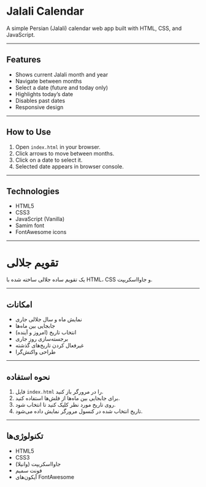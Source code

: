 # Jalali Calendar

A simple Persian (Jalali) calendar web app built with HTML, CSS, and JavaScript.

---

## Features

- Shows current Jalali month and year
- Navigate between months
- Select a date (future and today only)
- Highlights today’s date
- Disables past dates
- Responsive design

---

## How to Use

1. Open `index.html` in your browser.
2. Click arrows to move between months.
3. Click on a date to select it.
4. Selected date appears in browser console.

---

## Technologies

- HTML5  
- CSS3  
- JavaScript (Vanilla)  
- Samim font  
- FontAwesome icons  

---

# تقویم جلالی

یک تقویم ساده جلالی ساخته شده با HTML، CSS و جاوااسکریپت.

---

## امکانات

- نمایش ماه و سال جلالی جاری  
- جابجایی بین ماه‌ها  
- انتخاب تاریخ (امروز و آینده)  
- برجسته‌سازی روز جاری  
- غیرفعال کردن تاریخ‌های گذشته  
- طراحی واکنش‌گرا  

---

## نحوه استفاده

1. فایل `index.html` را در مرورگر باز کنید.  
2. برای جابجایی بین ماه‌ها از فلش‌ها استفاده کنید.  
3. روی تاریخ مورد نظر کلیک کنید تا انتخاب شود.  
4. تاریخ انتخاب شده در کنسول مرورگر نمایش داده می‌شود.  

---

## تکنولوژی‌ها

- HTML5  
- CSS3  
- جاوااسکریپت (وانیلا)  
- فونت سمیم  
- آیکون‌های FontAwesome  
